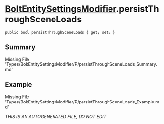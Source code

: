 # [BoltEntitySettingsModifier](Types/BoltEntitySettingsModifier.md).persistThroughSceneLoads
`public bool persistThroughSceneLoads { get; set; }`
## Summary
Missing File 'Types/BoltEntitySettingsModifier/P/persistThroughSceneLoads_Summary.md'
## Example
Missing File 'Types/BoltEntitySettingsModifier/P/persistThroughSceneLoads_Example.md'

*THIS IS AN AUTOGENERATED FILE, DO NOT EDIT*
